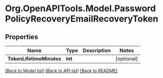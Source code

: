 # Org.OpenAPITools.Model.PasswordPolicyRecoveryEmailRecoveryToken

## Properties

Name | Type | Description | Notes
------------ | ------------- | ------------- | -------------
**TokenLifetimeMinutes** | **int** |  | [optional] 

[[Back to Model list]](../README.md#documentation-for-models) [[Back to API list]](../README.md#documentation-for-api-endpoints) [[Back to README]](../README.md)

